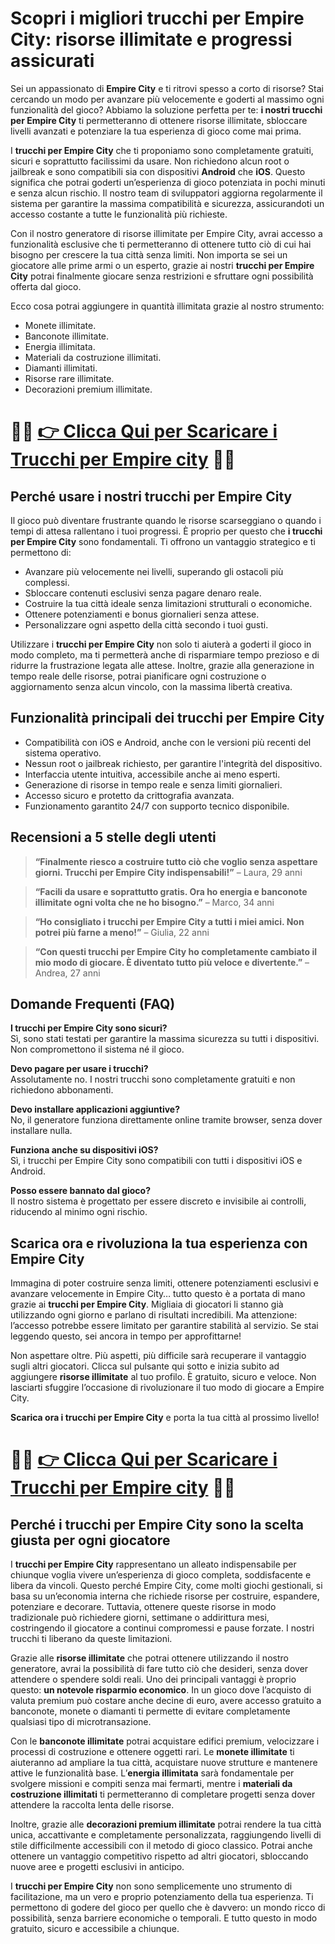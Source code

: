 <h1>Scopri i migliori trucchi per Empire City: risorse illimitate e progressi assicurati</h1>

<p>Sei un appassionato di <strong>Empire City</strong> e ti ritrovi spesso a corto di risorse? Stai cercando un modo per avanzare più velocemente e goderti al massimo ogni funzionalità del gioco? Abbiamo la soluzione perfetta per te: <strong>i nostri trucchi per Empire City</strong> ti permetteranno di ottenere risorse illimitate, sbloccare livelli avanzati e potenziare la tua esperienza di gioco come mai prima.</p>

<p>I <strong>trucchi per Empire City</strong> che ti proponiamo sono completamente gratuiti, sicuri e soprattutto facilissimi da usare. Non richiedono alcun root o jailbreak e sono compatibili sia con dispositivi <strong>Android</strong> che <strong>iOS</strong>. Questo significa che potrai goderti un’esperienza di gioco potenziata in pochi minuti e senza alcun rischio. Il nostro team di sviluppatori aggiorna regolarmente il sistema per garantire la massima compatibilità e sicurezza, assicurandoti un accesso costante a tutte le funzionalità più richieste.</p>

<p>Con il nostro generatore di risorse illimitate per Empire City, avrai accesso a funzionalità esclusive che ti permetteranno di ottenere tutto ciò di cui hai bisogno per crescere la tua città senza limiti. Non importa se sei un giocatore alle prime armi o un esperto, grazie ai nostri <strong>trucchi per Empire City</strong> potrai finalmente giocare senza restrizioni e sfruttare ogni possibilità offerta dal gioco.</p>

<p>Ecco cosa potrai aggiungere in quantità illimitata grazie al nostro strumento:</p>

<ul>
  <li>Monete illimitate.</li>
  <li>Banconote illimitate.</li>
  <li>Energia illimitata.</li>
  <li>Materiali da costruzione illimitati.</li>
  <li>Diamanti illimitati.</li>
  <li>Risorse rare illimitate.</li>
  <li>Decorazioni premium illimitate.</li>
</ul>

# 🔴🔴 **[👉 Clicca Qui per Scaricare i Trucchi per Empire city](https://tinyurl.com/foxilud)** 🔴🔴

<h2>Perché usare i nostri trucchi per Empire City</h2>

<p>Il gioco può diventare frustrante quando le risorse scarseggiano o quando i tempi di attesa rallentano i tuoi progressi. È proprio per questo che <strong>i trucchi per Empire City</strong> sono fondamentali. Ti offrono un vantaggio strategico e ti permettono di:</p>

<ul>
  <li>Avanzare più velocemente nei livelli, superando gli ostacoli più complessi.</li>
  <li>Sbloccare contenuti esclusivi senza pagare denaro reale.</li>
  <li>Costruire la tua città ideale senza limitazioni strutturali o economiche.</li>
  <li>Ottenere potenziamenti e bonus giornalieri senza attese.</li>
  <li>Personalizzare ogni aspetto della città secondo i tuoi gusti.</li>
</ul>

<p>Utilizzare i <strong>trucchi per Empire City</strong> non solo ti aiuterà a goderti il gioco in modo completo, ma ti permetterà anche di risparmiare tempo prezioso e di ridurre la frustrazione legata alle attese. Inoltre, grazie alla generazione in tempo reale delle risorse, potrai pianificare ogni costruzione o aggiornamento senza alcun vincolo, con la massima libertà creativa.</p>

<h2>Funzionalità principali dei trucchi per Empire City</h2>

<ul>
  <li>Compatibilità con iOS e Android, anche con le versioni più recenti del sistema operativo.</li>
  <li>Nessun root o jailbreak richiesto, per garantire l'integrità del dispositivo.</li>
  <li>Interfaccia utente intuitiva, accessibile anche ai meno esperti.</li>
  <li>Generazione di risorse in tempo reale e senza limiti giornalieri.</li>
  <li>Accesso sicuro e protetto da crittografia avanzata.</li>
  <li>Funzionamento garantito 24/7 con supporto tecnico disponibile.</li>
</ul>

<h2>Recensioni a 5 stelle degli utenti</h2>

<blockquote>
  <p><strong>“Finalmente riesco a costruire tutto ciò che voglio senza aspettare giorni. Trucchi per Empire City indispensabili!”</strong> – Laura, 29 anni</p>
</blockquote>

<blockquote>
  <p><strong>“Facili da usare e soprattutto gratis. Ora ho energia e banconote illimitate ogni volta che ne ho bisogno.”</strong> – Marco, 34 anni</p>
</blockquote>

<blockquote>
  <p><strong>“Ho consigliato i trucchi per Empire City a tutti i miei amici. Non potrei più farne a meno!”</strong> – Giulia, 22 anni</p>
</blockquote>

<blockquote>
  <p><strong>“Con questi trucchi per Empire City ho completamente cambiato il mio modo di giocare. È diventato tutto più veloce e divertente.”</strong> – Andrea, 27 anni</p>
</blockquote>

<h2>Domande Frequenti (FAQ)</h2>

<p><strong>I trucchi per Empire City sono sicuri?</strong><br>
Sì, sono stati testati per garantire la massima sicurezza su tutti i dispositivi. Non compromettono il sistema né il gioco.</p>

<p><strong>Devo pagare per usare i trucchi?</strong><br>
Assolutamente no. I nostri trucchi sono completamente gratuiti e non richiedono abbonamenti.</p>

<p><strong>Devo installare applicazioni aggiuntive?</strong><br>
No, il generatore funziona direttamente online tramite browser, senza dover installare nulla.</p>

<p><strong>Funziona anche su dispositivi iOS?</strong><br>
Sì, i trucchi per Empire City sono compatibili con tutti i dispositivi iOS e Android.</p>

<p><strong>Posso essere bannato dal gioco?</strong><br>
Il nostro sistema è progettato per essere discreto e invisibile ai controlli, riducendo al minimo ogni rischio.</p>

<h2>Scarica ora e rivoluziona la tua esperienza con Empire City</h2>

<p>Immagina di poter costruire senza limiti, ottenere potenziamenti esclusivi e avanzare velocemente in Empire City… tutto questo è a portata di mano grazie ai <strong>trucchi per Empire City</strong>. Migliaia di giocatori li stanno già utilizzando ogni giorno e parlano di risultati incredibili. Ma attenzione: l’accesso potrebbe essere limitato per garantire stabilità al servizio. Se stai leggendo questo, sei ancora in tempo per approfittarne!</p>

<p>Non aspettare oltre. Più aspetti, più difficile sarà recuperare il vantaggio sugli altri giocatori. Clicca sul pulsante qui sotto e inizia subito ad aggiungere <strong>risorse illimitate</strong> al tuo profilo. È gratuito, sicuro e veloce. Non lasciarti sfuggire l’occasione di rivoluzionare il tuo modo di giocare a Empire City.</p>

<p><strong>Scarica ora i trucchi per Empire City</strong> e porta la tua città al prossimo livello!</p>

# 🔴🔴 **[👉 Clicca Qui per Scaricare i Trucchi per Empire city](https://tinyurl.com/foxilud)** 🔴🔴

<h2>Perché i trucchi per Empire City sono la scelta giusta per ogni giocatore</h2>

<p>I <strong>trucchi per Empire City</strong> rappresentano un alleato indispensabile per chiunque voglia vivere un’esperienza di gioco completa, soddisfacente e libera da vincoli. Questo perché Empire City, come molti giochi gestionali, si basa su un’economia interna che richiede risorse per costruire, espandere, potenziare e decorare. Tuttavia, ottenere queste risorse in modo tradizionale può richiedere giorni, settimane o addirittura mesi, costringendo il giocatore a continui compromessi e pause forzate. I nostri trucchi ti liberano da queste limitazioni.</p>

<p>Grazie alle <strong>risorse illimitate</strong> che potrai ottenere utilizzando il nostro generatore, avrai la possibilità di fare tutto ciò che desideri, senza dover attendere o spendere soldi reali. Uno dei principali vantaggi è proprio questo: <strong>un notevole risparmio economico</strong>. In un gioco dove l’acquisto di valuta premium può costare anche decine di euro, avere accesso gratuito a banconote, monete o diamanti ti permette di evitare completamente qualsiasi tipo di microtransazione.</p>

<p>Con le <strong>banconote illimitate</strong> potrai acquistare edifici premium, velocizzare i processi di costruzione e ottenere oggetti rari. Le <strong>monete illimitate</strong> ti aiuteranno ad ampliare la tua città, acquistare nuove strutture e mantenere attive le funzionalità base. L’<strong>energia illimitata</strong> sarà fondamentale per svolgere missioni e compiti senza mai fermarti, mentre i <strong>materiali da costruzione illimitati</strong> ti permetteranno di completare progetti senza dover attendere la raccolta lenta delle risorse.</p>

<p>Inoltre, grazie alle <strong>decorazioni premium illimitate</strong> potrai rendere la tua città unica, accattivante e completamente personalizzata, raggiungendo livelli di stile difficilmente accessibili con il metodo di gioco classico. Potrai anche ottenere un vantaggio competitivo rispetto ad altri giocatori, sbloccando nuove aree e progetti esclusivi in anticipo.</p>

<p>I <strong>trucchi per Empire City</strong> non sono semplicemente uno strumento di facilitazione, ma un vero e proprio potenziamento della tua esperienza. Ti permettono di godere del gioco per quello che è davvero: un mondo ricco di possibilità, senza barriere economiche o temporali. E tutto questo in modo gratuito, sicuro e accessibile a chiunque.</p>
